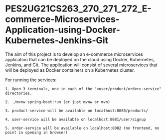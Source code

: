# PES2UG21CS263_270_271_272_E-commerce-Microservices-Application-using-Docker-Kubernetes-Jenkins-Git
The aim of this project is to develop an e-commerce microservices application that can be deployed on the cloud using Docker, Kubernetes, Jenkins, and Git. The application will consist of several microservices that will be deployed as Docker containers on a Kubernetes cluster.

For running the services:
	
	1. Open 3 terminals, one in each of the "<user/product/order>-service" directories.

	2. ./mvnw spring-boot:run (or just mvnw or mvn)

	3. product-service will be available on localhost:8080/products/

	4. user-service will be available on localhost:8081/user/signup

	5. order-service will be available on localhost:8082 (no frontend, no point in opening in browser)

